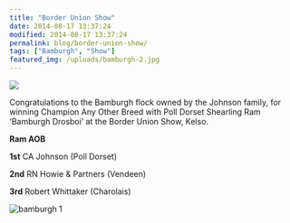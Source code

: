 ```yaml
---
title: "Border Union Show"
date: 2014-08-17 13:37:24
modified: 2014-08-17 13:37:24
permalink: blog/border-union-show/
tags: ["Bamburgh", "Show"]
featured_img: /uploads/bamburgh-2.jpg
---
```


![](/uploads/bamburgh-2.jpg)

Congratulations to the Bamburgh flock owned by the Johnson family, for winning Champion Any Other Breed with Poll Dorset Shearling Ram ‘Bamburgh Drosboi’ at the Border Union Show, Kelso.

**Ram AOB**

**1st** CA Johnson (Poll Dorset)

**2nd** RN Howie &amp; Partners (Vendeen)

**3rd** Robert Whittaker (Charolais)

![bamburgh 1](/uploads/bamburgh-1.jpg)
